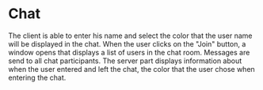 # Chat
The client is able to enter his name and select the color that the user name will be displayed in the chat. 
When the user clicks on the "Join" button, a window opens that displays a list of users in the chat room.
Messages are send to all chat participants. 
The server part displays information about when the user entered and left the chat, the color that the user chose when entering the chat.
